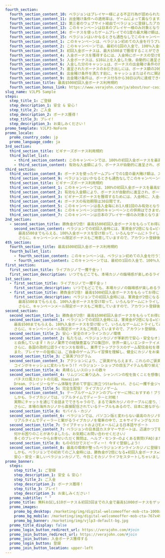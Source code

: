 ```yaml
---
fourth_section:
  fourth_section_content_10: ベラジョンはプレイヤー様による不正行為が認められた場合、ボーナスおよびそれにより獲得した勝利金を無効とする権利を有します。不正行為についてはキャンペーンの一般規約をご確認ください。
  fourth_section_content_11: 出金賭け条件への適用率は、ゲームによって異なります。詳細は カジノボーナス のページをご確認ください。
  fourth_section_content_12: 第三者のウェブサイト経由でベラジョンに登録したアカウントは、このボーナスの対象外となります。
  fourth_section_content_13: このキャンペーンは日本のプレイヤー様のみ対象となります。
  fourth_section_content_14: ボーナスを使ったゲームプレイでの1度の最大賭け額は、スロット/スクラッチカードで$6.25、またはテーブルゲーム/ライブカジノまで$25とします。この金額を上回った場合には、ボーナスとそのボーナスに関連するすべての勝利金は没収されます。
  fourth_section_content_15: ベラジョンはいかなるときも通告なしでこのキャンペーンを変更、終了できる権利を有します。
  fourth_section_content_1: このキャンペーンは、ベラジョン初めての入金を行うプレイヤー様が対象となります。
  fourth_section_content_2: このキャンペーンでは、最初の1回の入金で、100％入金ボーナスを獲得することができます。
  fourth_section_content_3: 初回入金ボーナスは、最大$500まで獲得することができます。
  fourth_section_content_4: 入金ボーナスを獲得するには、入金時にボーナスの受け取り希望欄にチェックを入れる必要があります。
  fourth_section_content_5: 入金ボーナスは、$10以上を入金した後、自動的に進呈されます。
  fourth_section_content_6: 入金した分のキャッシュは、ボーナスの出金賭け条件の対象外となります。また、ボーナスは、入金した分のキャッシュの利用後、使用可能となります。
  fourth_section_content_7: 進呈されたボーナスのお引き出しには、ボーナス額の20倍にあたる出金賭け条件をゲームで賭けて満たす必要があります。
  fourth_section_content_8: 出金賭け条件を満たす前に、キャッシュまたはそれに関連するキャッシュ勝利金を出金する場合、残っているボーナスはすべて没収されます。
  fourth_section_content_9: 出金賭け条件は、ボーナス付与から30日以内に達成できない場合、ボーナス及びそれにより獲得した勝利金が没収されます。
  fourth_section_title: 最高$500初回入金ボーナス利用規約
  fourth_section_bonus_link: https://www.verajohn.com/ja/about/our-casino-bonuses
slug_name: VJLP5 Sample
steps:
  step_title_1: ご登録
  step_description_1: 安全 & 安心！
  step_title_2: ご入金
  step_description_2: ボーナス獲得！
  step_title_3: プレイ!
  step_description_3: お楽しみください！
promo_template: VJLP3-NoForm
promo_locale:
  promo_country_code: jp
  promo_language_code: ja
3rd_section:
  third_section_title: ビギナーズボーナス利用規約
  third_bullet_list:
    - third_section_content: このキャンペーンでは、100%の初回入金ボーナスを最高$500まで、50%のセカンド入金ボーナスを最高$250まで、100%のサード入金ボーナスを最高$200まで獲得することができます。
    - third_section_content: 有効な入金額により、ボーナスが自動的に進呈され、ボーナスのお引き出しには、ボーナス額の20倍にあたる金額をゲームで賭ける必要があります。
third_section:
  third_section_content_8: ボーナスを使ったゲームプレイでの1度の最大賭け額は、スロット/スクラッチカードで$6.25、またはテーブルゲーム/ライブカジノまで$25とします。この金額を上回った場合には、ボーナスとそのボーナスに関連するすべての勝利金は没収されます。
  third_section_content_9: ベラジョンはいかなるときも通告なしでこのキャンペーンを変更、終了できる権利を有します。
  third_section_title: ビギナーズボーナス利用規約
  third_section_content_1: このキャンペーンでは、100%の初回入金ボーナスを最高$500まで、50%のセカンド入金ボーナスを最高$250まで、100%のサード入金ボーナスを最高$200まで獲得することができます。
  third_section_content_2: 有効な入金額により、ボーナスが自動的に進呈され、ボーナスのお引き出しには、ボーナス額の20倍にあたる金額をゲームで賭ける必要があります。
  third_section_content_3: ビギナーズボーナスを獲得するためには、入金時に、入金ページにある「ボーナス」のボックスにチェックが入力されている必要があります。
  third_section_content_4: ボーナスの有効期限は30日間です。
  third_section_content_5: このキャンペーンは各入金毎にお1人様1回のみ有効となります。
  third_section_content_6: このキャンペーンは他のキャンペーンとの併用はできません。
  third_section_content_7: このキャンペーンは日本のプレイヤー様のみ対象となります。
2nd_section:
  - second_section_title: 勝負金が2倍! 最高$500初回入金ボーナスをもらってお得にプレイ
    second_section_content: ベラジョンでの初回入金時には、軍資金が2倍になる★ビギナーズボーナス★がお待ちしています!
      最高$500までもらえる、100%入金ボーナスを受け取って、いろんなゲームにトライしてみましょう！
      さらに、キャンペーンメール限定ボーナスもご用意していますので、アカウント登録後、キャンペーンメールの配信設定をオンにすることをお忘れなく♪
4th_section:
  fourth_section_title: 最高$500初回入金ボーナス利用規約
  fourth_bullet_list:
    - fourth_section_content: このキャンペーンは、ベラジョン初めての入金を行うプレイヤー様が対象となります。
    - fourth_section_content: このキャンペーンでは、最初の1回の入金で、100％入金ボーナスを獲得することができます。
first_section:
  first_section_title: ライブカジノで一攫千金ッ！
  first_section_description: いつでもどこでも、本場カジノの臨場感が楽しめるライブカジノ。ディーラーの動きがリアルタイムで見えるので、イカサマの心配もありません。しかも、還元率は他のギャンブルよりもはるかに高いともいわれています。パチスロの一般的な還元率は約80%と言われていますが、オンラインカジノでは、なんと最低でも「95％」はあるんです！さぁ、日本No.1オンラインカジノのベラジョンで、今をときめく最先端のライブカジノを堪能しましょう！
1st_section:
  - first_section_title: ライブカジノで一攫千金ッ！
    first_section_description: いつでもどこでも、本場カジノの臨場感が楽しめるライブカジノ。ディーラーの動きがリアルタイムで見えるので、イカサマの心配もありません。しかも、還元率は他のギャンブルよりもはるかに高いともいわれています。パチスロの一般的な還元率は約80%と言われていますが、オンラインカジノでは、なんと最低でも「95％」はあるんです！さぁ、日本No.1オンラインカジノのベラジョンで、今をときめく最先端のライブカジノを堪能しましょう！
  - first_section_title: 勝負金が2倍! 最高$500初回入金ボーナスをもらってお得にプレイ
    first_section_description: ベラジョンでの初回入金時には、軍資金が2倍になる★ビギナーズボーナス★がお待ちしています!
      最高$500までもらえる、100%入金ボーナスを受け取って、いろんなゲームにトライしてみましょう！
      さらに、キャンペーンメール限定ボーナスもご用意していますので、アカウント登録後、キャンペーンメールの配信設定をオンにすることをお忘れなく♪
second_section:
  second_section_title_1: 勝負金が2倍! 最高$500初回入金ボーナスをもらってお得にプレイ
  second_section_content_1: ベラジョンでの初回入金時には、軍資金が2倍になる★ビギナーズボーナス★がお待ちしています!
    最高$500までもらえる、100%入金ボーナスを受け取って、いろんなゲームにトライしてみましょう！
    さらに、キャンペーンメール限定ボーナスもご用意していますので、アカウント登録後、キャンペーンメールの配信設定をオンにすることをお忘れなく♪
  second_section_title_2: 安心・安全のオンラインカジノ環境
  second_section_content_2: 私たちは、ベラジョンカジノが革新的で安心・安全なオンラインカジノであり、食パン以来の大発明!
    と自負しています！カジノ業界での経験豊富なプロ集団が、世界一楽しいエンターテイメントをお届けすることを目標に掲げて、日々最高のカジノ体験をお届け！
    さらに、各国の政府公認ライセンスを取得し、業界でトップクラスのゲーム配信会社を導入。さらに、カジノで遊べる製品は、ランダム・ナンバー・ジェネレーターと呼ばれる、ゲーム結果をランダムに生成するシステムを利用しており、ゲームの公平性も第三者機関によって保証されています。
    また、プレイヤーの皆様には、ご自身のゲームプレイ習慣を理解し、健全にカジノをお楽しみいただきたいと思っています。当サイトでご利用いただける「自己規制」ページでは、サイトへのアクセス制限や入金に上限を設定することが可能です。安心・安全・楽しくカジノライフを始めちゃおう！
  second_section_title_3: ご褒美プログラム
  second_section_content_3: アクションにより、ご褒美がもらえます。これらのご褒美は、ベラジョン・ショップでお得なアイテムを購入するのに使用できる、コインとして獲得できます。コインが増えるとレベルも更新され、入金ボーナス、フリースピン、特定のゲームで利用できるボーナスなどといったアイテムの購入が可能。期間限定アイテムやお得なアイテム盛りだくさん！
    コインがキャッシュに変わっちゃう!? ベラジョン・ショップの目玉アイテムも取り揃えていますので、ぜひご利用ください♪
  second_section_title_4: 素晴らしいスロットの数々
  second_section_content_4: リムジンに乗り込み、シャンパンの栓を抜くことを想像しながら、人気スロットゲームをプレイし始めませんか?!
    パチスロ風スロットの元祖、Hawaiian
    Dream、クレイジーなゲーム体験を求めて宇宙に旅立つStarburst、さらに一攫千金ジャックポットゲームをプレイしたりして、お気に入りゲームを見つけてみてください！もちろん、パソコン、モバイルなど、利用端末に関わらず、最高のゲームをお楽しみいただけます！
  second_section_title_5: 完全生配信! ライブカジノゲーム
  second_section_content_5: テーブルゲームファンのプレイヤーに特におすすめ！ブラックジャックやルーレット、バカラやビデオポーカーなど、バライティ豊かなゲームが盛りだくさん!
    しかも、ライブカジノでは、リアルタイムでディーラーと対戦！
    実際にチャットを通じて会話までできちゃうので、まるで海外カジノのテーブルに座り、実際にディーラーと対戦してるかのような感覚です！
    さらに、本場の海外カジノから直接配信されているテーブルもあるので、日本に居ながらにして本場カジノがお手軽に体験できちゃう、オンラインカジノならではのライブゲームはクセになること間違いなし！
  second_section_title_6: モバイル・カジノ
  second_section_content_6: ベラジョンでは、パソコン版と変わらない最高のカジノ体験を、そっくりそのままモバイル版でもお楽しみいただけます!
    リアルタイムでディーラーと繋がるライブカジノを電車の中で、エキサイティングなスロットゲームを外出中に、いつでもどこでもお好きなゲームを快適な環境で遊べるのが、ベラジョンのモバイル・カジノです！
  second_section_title_7: ライブチャットおよびEメールによる日本語サポート
  second_section_content_7: ベラジョンの日本語カスタマーサポートは、迅速かつ丁寧!
    何かお困りのことがありましたら、お気軽にお問い合わせください♪
    多くのプレイヤーからお寄せいただく質問は、ヘルプ・センタ―のよくある質問(FAQ)または「ヘルプ」よりご確認いただけます。
  second_section_title_8: ものの5分でスピーディー! 今すぐ登録しよう!
  second_section_content_8: 最高の環境が整ったベラジョンオンラインカジノに登録するなら今でしょ！
    しかも、ベラジョンでの初めてのご入金時には、勝負金が2倍になる★初回入金ボーナス★が、最大$500までもらえます！
    安心・安全・楽しいベラジョンカジノで、今日こそカジノライフをスタートしちゃいましょう! グッドラック
promo_banner:
  steps:
    step_title_1: ご登録
    step_description_1: 安全 & 安心！
    step_title_2: ご入金
    step_description_2: ボーナス獲得！
    step_title_3: プレイ!
    step_description_3: お楽しみください！
  promo_subtitle: " "
  promo_title: 無料お試し$10ボーナス＆初回3回までの入金で最高$1000ボーナスをゲット！
  promo_images:
    promo_bg_desktop: /marketing/img/digital-welcomeoffer-mob-cta-1000x300-a_nocta.png
    promo_bg_mobile: /marketing/img/digital-welcomeoffer-mob-cta-767x493-b_nocta.png
    promo_bg_banner: /marketing/img/vjlp3-default-bg.jpg
  promo_title_display: false
  promo_login_button_redirect_url: https://verajohn.com/#join
  promo_join_button_redirect_url: https://verajohn.com/#join
  promo_join_button: 入金ボーナス獲得する
  promo_login_button: 登録
  promo_join_button_location: upper-left
---
```

